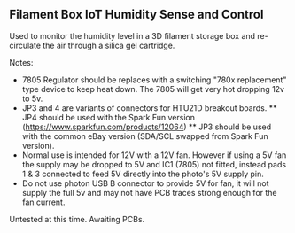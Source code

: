 Filament Box IoT Humidity Sense and Control
---------------------------------------------

Used to monitor the humidity level in a 3D filament storage box and re-circulate the air through a silica gel cartridge.

Notes:
* 7805 Regulator should be replaces with a switching "780x replacement" type device to keep heat down. The 7805 will get very hot dropping 12v to 5v.
* JP3 and 4 are variants of connectors for HTU21D breakout boards.
** JP4 should be used with the Spark Fun version (https://www.sparkfun.com/products/12064)
** JP3 should be used with the common eBay version (SDA/SCL swapped from Spark Fun version).
* Normal use is intended for 12V with a 12V fan. However if using a 5V fan the supply may be dropped to 5V and IC1 (7805) not fitted, instead pads 1 & 3 connected to feed 5V directly into the photo's 5V supply pin.
* Do not use photon USB B connector to provide 5V for fan, it will not supply the full 5v and may not have PCB traces strong enough for the fan current.

Untested at this time. Awaiting PCBs.